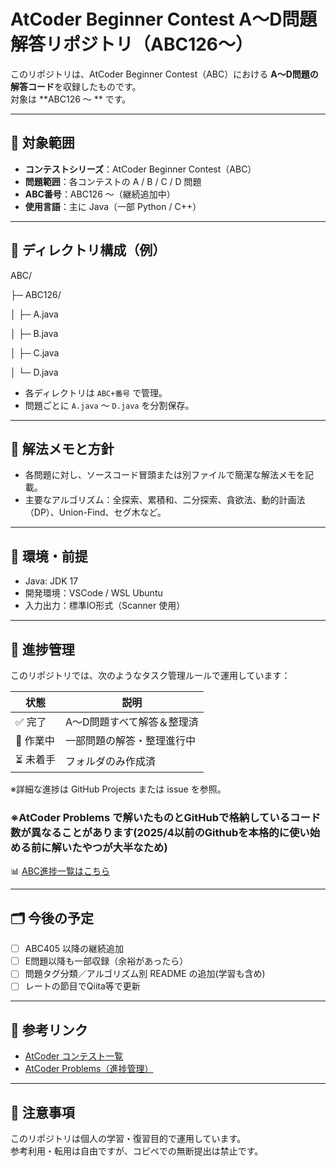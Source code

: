 # AtCoder Beginner Contest A〜D問題 解答リポジトリ（ABC126〜）

このリポジトリは、AtCoder Beginner Contest（ABC）における **A〜D問題の解答コード**を収録したものです。  
対象は **ABC126 〜 ** です。

---

## 📌 対象範囲

- **コンテストシリーズ**：AtCoder Beginner Contest（ABC）
- **問題範囲**：各コンテストの A / B / C / D 問題
- **ABC番号**：ABC126 〜（継続追加中）
- **使用言語**：主に Java（一部 Python / C++）

---

## 📁 ディレクトリ構成（例）

ABC/

├─ ABC126/

│ ├─ A.java

│ ├─ B.java

│ ├─ C.java

│ └─ D.java


- 各ディレクトリは `ABC+番号` で管理。
- 問題ごとに `A.java` ～ `D.java` を分割保存。

---

## 📘 解法メモと方針

- 各問題に対し、ソースコード冒頭または別ファイルで簡潔な解法メモを記載。
- 主要なアルゴリズム：全探索、累積和、二分探索、貪欲法、動的計画法（DP）、Union-Find、セグ木など。

---

## 🧰 環境・前提

- Java: JDK 17 
- 開発環境：VSCode / WSL Ubuntu
- 入力出力：標準IO形式（Scanner 使用）

---

## 🔧 進捗管理

このリポジトリでは、次のようなタスク管理ルールで運用しています：

| 状態        | 説明                             |
|-------------|----------------------------------|
| ✅ 完了     | A〜D問題すべて解答＆整理済       |
| 🔄 作業中   | 一部問題の解答・整理進行中       |
| ⏳ 未着手   | フォルダのみ作成済               |

※詳細な進捗は GitHub Projects または issue を参照。

### ※AtCoder Problems で解いたものとGitHubで格納しているコード数が異なることがあります(2025/4以前のGithubを本格的に使い始める前に解いたやつが大半なため)

📊 [ABC進捗一覧はこちら](./progress.md)


---

## 🗂 今後の予定

- [ ] ABC405 以降の継続追加
- [ ] E問題以降も一部収録（余裕があったら）
- [ ] 問題タグ分類／アルゴリズム別 README の追加(学習も含め)
- [ ] レートの節目でQiita等で更新

---

## 🔗 参考リンク

- [AtCoder コンテスト一覧](https://atcoder.jp/contests/)
- [AtCoder Problems（進捗管理）](https://kenkoooo.com/atcoder/#/table/Y_maekawa)

---

## 📝 注意事項

このリポジトリは個人の学習・復習目的で運用しています。  
参考利用・転用は自由ですが、コピペでの無断提出は禁止です。



